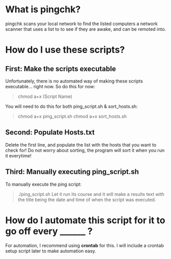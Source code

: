 # What is pingchk?
pingchk scans your local network to find the listed computers  a network scanner that uses a list to 
to see if they are awake, and can be remoted into.





# How do I use these scripts?

## First: Make the scripts executable
Unfortunately, there is no automated way of making these scripts executable... right now. So do this for now:
> chmod a+x (Script Name)

You will need to do this for both ping_script.sh & sort_hosts.sh:
> chmod a+x ping_script.sh
> chmod a+x sort_hosts.sh

## Second: Populate Hosts.txt
Delete the first line, and populate the list with the hosts that you want to check for!
Do not worry about sorting, the program will sort it when you run it everytime!

## Third: Manually executing ping_script.sh 
To manually execute the ping script:
> ./ping_script.sh
Let it run its course and it will make a results text with the title being the date and time of when the script was executed. 





# How do I automate this script for it to go off every ______ ?
For automation, I recommend using **crontab** for this. I will include a crontab setup script later to make automation easy.
